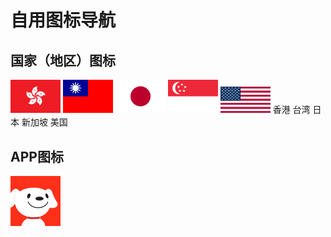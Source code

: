 # 自用图标导航
## 国家（地区）图标
<img src="https://github.com/xioazeng/icon/raw/master/HK.png" alt="香港" width="80"/> <img src="https://github.com/xioazeng/icon/blob/master/TW.png" alt="台湾" width="80"/> <img src="https://github.com/xioazeng/icon/blob/master/JP.png" alt="日本" width="80"/> <img src="https://github.com/xioazeng/icon/blob/master/SG.png" alt="新加坡" width="80"/> <img src="https://github.com/xioazeng/icon/blob/master/US.png" alt="美国" width="80"/>
香港     台湾     日本     新加坡      美国

## APP图标
<img src="https://github.com/xioazeng/icon/raw/master/JD.png" alt="京东" width="80"/>



